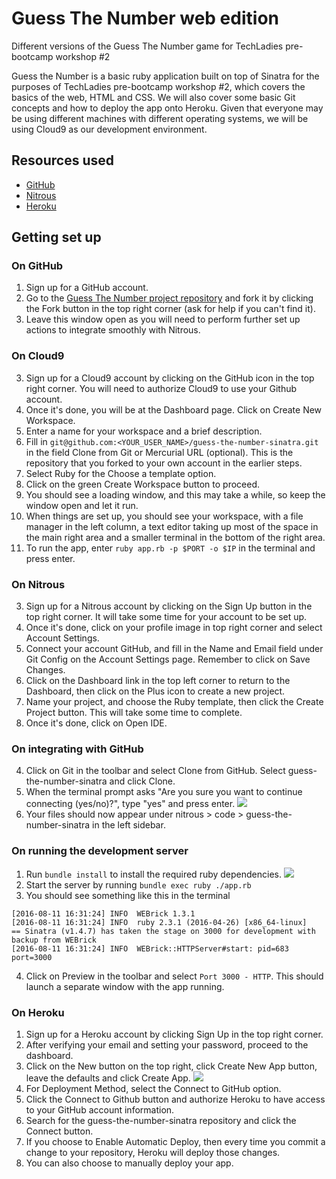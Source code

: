 # Guess The Number web edition
Different versions of the Guess The Number game for TechLadies pre-bootcamp workshop #2

Guess the Number is a basic ruby application built on top of Sinatra for the purposes of TechLadies pre-bootcamp workshop #2, which covers the basics of the web, HTML and CSS. We will also cover some basic Git concepts and how to deploy the app onto Heroku. Given that everyone may be using different machines with different operating systems, we will be using Cloud9 as our development environment.

## Resources used
- [GitHub](https://github.com)
- [Nitrous](https://www.nitrous.io/)
- [Heroku](https://www.heroku.com)

## Getting set up

### On GitHub
1. Sign up for a GitHub account.
2. Go to the [Guess The Number project repository](https://github.com/TechLadies/guess-the-number-sinatra) and fork it by clicking the Fork button in the top right corner (ask for help if you can't find it).
3. Leave this window open as you will need to perform further set up actions to integrate smoothly with Nitrous.

### On Cloud9
3. Sign up for a Cloud9 account by clicking on the GitHub icon in the top right corner. You will need to authorize Cloud9 to use your Github account.
4. Once it's done, you will be at the Dashboard page. Click on Create New Workspace.
5. Enter a name for your workspace and a brief description.
5. Fill in `git@github.com:<YOUR_USER_NAME>/guess-the-number-sinatra.git` in the field Clone from Git or Mercurial URL (optional). This is the repository that you forked to your own account in the earlier steps.
6. Select Ruby for the Choose a template option.
7. Click on the green Create Workspace button to proceed.
8. You should see a loading window, and this may take a while, so keep the window open and let it run.
9. When things are set up, you should see your workspace, with a file manager in the left column, a text editor taking up most of the space in the main right area and a smaller terminal in the bottom of the right area.
10. To run the app, enter `ruby app.rb -p $PORT -o $IP` in the terminal and press enter.

### On Nitrous
3. Sign up for a Nitrous account by clicking on the Sign Up button in the top right corner. It will take some time for your account to be set up.
4. Once it's done, click on your profile image in top right corner and select Account Settings.
5. Connect your account GitHub, and fill in the Name and Email field under Git Config on the Account Settings page. Remember to click on Save Changes.
6. Click on the Dashboard link in the top left corner to return to the Dashboard, then click on the Plus icon to create a new project.
7. Name your project, and choose the Ruby template, then click the Create Project button. This will take some time to complete.
8. Once it's done, click on Open IDE.

### On integrating with GitHub
4. Click on Git in the toolbar and select Clone from GitHub. Select guess-the-number-sinatra and click Clone.
5. When the terminal prompt asks "Are you sure you want to continue connecting (yes/no)?", type "yes" and press enter.
    ![](https://www.chenhuijing.com/filerepo/tl-ws2-terminal.png)
6. Your files should now appear under nitrous > code > guess-the-number-sinatra in the left sidebar.

### On running the development server
1. Run `bundle install` to install the required ruby dependencies.
    ![](https://www.chenhuijing.com/filerepo/tl-ws2-terminal2.png)
2. Start the server by running `bundle exec ruby ./app.rb`
3. You should see something like this in the terminal
```
[2016-08-11 16:31:24] INFO  WEBrick 1.3.1
[2016-08-11 16:31:24] INFO  ruby 2.3.1 (2016-04-26) [x86_64-linux]
== Sinatra (v1.4.7) has taken the stage on 3000 for development with backup from WEBrick
[2016-08-11 16:31:24] INFO  WEBrick::HTTPServer#start: pid=683 port=3000
```
4. Click on Preview in the toolbar and select `Port 3000 - HTTP`. This should launch a separate window with the app running.

### On Heroku
1. Sign up for a Heroku account by clicking Sign Up in the top right corner.
2. After verifying your email and setting your password, proceed to the dashboard.
3. Click on the New button on the top right, click Create New App button, leave the defaults and click Create App.
    ![](https://www.chenhuijing.com/filerepo/tl-ws2-heroku.png)
4. For Deployment Method, select the Connect to GitHub option.
5. Click the Connect to Github button and authorize Heroku to have access to your GitHub account information.
6. Search for the guess-the-number-sinatra repository and click the Connect button.
7. If you choose to Enable Automatic Deploy, then every time you commit a change to your repository, Heroku will deploy those changes.
8. You can also choose to manually deploy your app.
